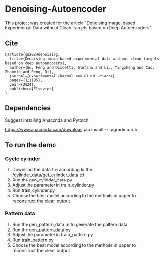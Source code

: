 # Denoising-Autoencoder

This project was created for the article "Denoising Image-based Experimental Data without Clean Targets based on Deep Autoencoders".

## Cite
    @article{gu2024denoising,
      title={Denoising image-based experimental data without clean targets based on deep autoencoders},
      author={Gu, Feng and Discetti, Stefano and Liu, Yingzheng and Cao, Zhaomin and Peng, Di},
      journal={Experimental Thermal and Fluid Science},
      pages={111195},
      year={2024},
      publisher={Elsevier}
    }

## Dependencies
Suggest installing Anaconda and Pytorch:

https://www.anaconda.com/download
pip install --upgrade torch

## To run the demo

### Cycle cylinder

1. Download the data file according to the /cylinder_data/get_cylinder_data.txt
2. Run the gen_cylinder_data.py
3. Adjust the parameter in train_cylinder.py
4. Run train_cylinder.py
5. Choose the best model according to the methods in paper to reconstruct the clean output

### Pattern data

1. Run the gen_pattern_data.m to generate the pattern data
2. Run the gen_pattern_data.py
3. Adjust the parameter in train_pattern.py
4. Run train_pattern.py
5. Choose the best model according to the methods in paper to reconstruct the clean output

